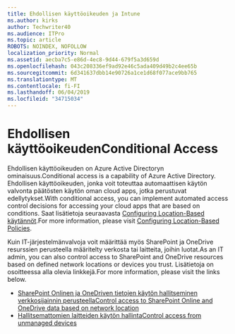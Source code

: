 ```yaml
---
title: Ehdollisen käyttöoikeuden ja Intune
ms.author: kirks
author: Techwriter40
ms.audience: ITPro
ms.topic: article
ROBOTS: NOINDEX, NOFOLLOW
localization_priority: Normal
ms.assetid: aecba7c5-e86d-4ec8-9d44-679f5a3d659d
ms.openlocfilehash: 043c208336ef9ad92e46c5ada409d49b2c4ee65b
ms.sourcegitcommit: 6d341637dbb14e90726a1ce1d68f077ace9bb765
ms.translationtype: MT
ms.contentlocale: fi-FI
ms.lasthandoff: 06/04/2019
ms.locfileid: "34715034"
---
```

# <a name="conditional-access"></a><span data-ttu-id="167f2-102">Ehdollisen käyttöoikeuden</span><span class="sxs-lookup"><span data-stu-id="167f2-102">Conditional Access</span></span>

<p><span data-ttu-id="167f2-103">Ehdollisen käyttöoikeuden on Azure Active Directoryn ominaisuus.</span><span class="sxs-lookup"><span data-stu-id="167f2-103">Conditional access is a capability of Azure Active Directory.</span></span> <span data-ttu-id="167f2-104">Ehdollisen käyttöoikeuden, jonka voit toteuttaa automaattisen käytön valvonta päätösten käytön oman cloud apps, jotka perustuvat edellytykset.</span><span class="sxs-lookup"><span data-stu-id="167f2-104">With conditional access, you can implement automated access control decisions for accessing your cloud apps that are based on conditions.</span></span> <span data-ttu-id="167f2-105">Saat lisätietoja seuraavasta <a href="https://docs.microsoft.com/en-us/azure/active-directory/conditional-access/overview">Configuring Location-Based käytännöt</a>.</span><span class="sxs-lookup"><span data-stu-id="167f2-105">For more information, please visit <a href="https://docs.microsoft.com/en-us/azure/active-directory/conditional-access/overview">Configuring Location-Based Policies</a>.</span></span></p> <p><span data-ttu-id="167f2-106">Kuin IT-järjestelmänvalvoja voit määrittää myös SharePoint ja OneDrive resurssien perusteella määritelty verkosta tai laitteita, joihin luotat.</span><span class="sxs-lookup"><span data-stu-id="167f2-106">As an IT admin, you can also control access to SharePoint and OneDrive resources based on defined network locations or devices you trust.</span></span> <span data-ttu-id="167f2-107">Lisätietoja on osoitteessa alla olevia linkkejä.</span><span class="sxs-lookup"><span data-stu-id="167f2-107">For more information, please visit the links below.</span></span></p> <ul> <li><span data-ttu-id="167f2-108"><a href="https://docs.microsoft.com/en-us/sharepoint/control-access-based-on-network-location">SharePoint Onlinen ja OneDriven tietojen käytön hallitseminen verkkosijainnin perusteella</a></span><span class="sxs-lookup"><span data-stu-id="167f2-108"><a href="https://docs.microsoft.com/en-us/sharepoint/control-access-based-on-network-location">Control access to SharePoint Online and OneDrive data based on network location</a></span></span></li> <li><span data-ttu-id="167f2-109"><a href="https://docs.microsoft.com/en-us/sharepoint/control-access-from-unmanaged-devices">Hallitsemattomien laitteiden käytön hallinta</a></span><span class="sxs-lookup"><span data-stu-id="167f2-109"><a href="https://docs.microsoft.com/en-us/sharepoint/control-access-from-unmanaged-devices">Control access from unmanaged devices</a></span></span></li> </ul>

